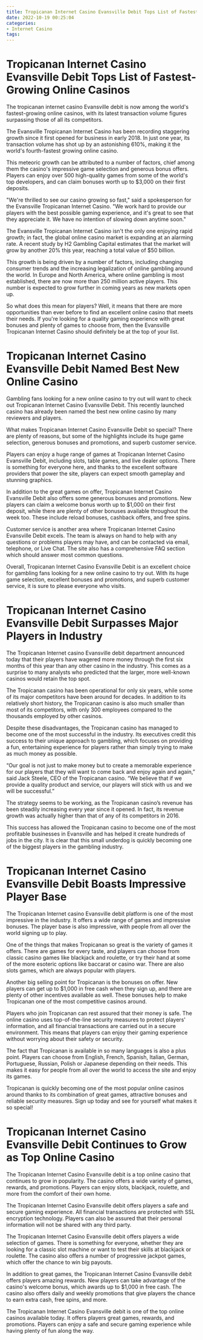 ```yaml
---
title: Tropicanan Internet Casino Evansville Debit Tops List of Fastest Growing Online Casinos
date: 2022-10-19 00:25:04
categories:
- Internet Casino
tags:
---
```



#  Tropicanan Internet Casino Evansville Debit Tops List of Fastest-Growing Online Casinos

The tropicanan internet casino Evansville debit is now among the world's fastest-growing online casinos, with its latest transaction volume figures surpassing those of all its competitors.

The Evansville Tropicanan Internet Casino has been recording staggering growth since it first opened for business in early 2018. In just one year, its transaction volume has shot up by an astonishing 610%, making it the world's fourth-fastest growing online casino.

This meteoric growth can be attributed to a number of factors, chief among them the casino's impressive game selection and generous bonus offers. Players can enjoy over 500 high-quality games from some of the world's top developers, and can claim bonuses worth up to $3,000 on their first deposits.

"We're thrilled to see our casino growing so fast," said a spokesperson for the Evansville Tropicanan Internet Casino. "We work hard to provide our players with the best possible gaming experience, and it's great to see that they appreciate it. We have no intention of slowing down anytime soon."

The Evansville Tropicanan Internet Casino isn't the only one enjoying rapid growth; in fact, the global online casino market is expanding at an alarming rate. A recent study by H2 Gambling Capital estimates that the market will grow by another 20% this year, reaching a total value of $50 billion.

This growth is being driven by a number of factors, including changing consumer trends and the increasing legalization of online gambling around the world. In Europe and North America, where online gambling is most established, there are now more than 250 million active players. This number is expected to grow further in coming years as new markets open up.

So what does this mean for players? Well, it means that there are more opportunities than ever before to find an excellent online casino that meets their needs. If you're looking for a quality gaming experience with great bonuses and plenty of games to choose from, then the Evansville Tropicanan Internet Casino should definitely be at the top of your list.

#  Tropicanan Internet Casino Evansville Debit Named Best New Online Casino

Gambling fans looking for a new online casino to try out will want to check out Tropicanan Internet Casino Evansville Debit. This recently launched casino has already been named the best new online casino by many reviewers and players.

What makes Tropicanan Internet Casino Evansville Debit so special? There are plenty of reasons, but some of the highlights include its huge game selection, generous bonuses and promotions, and superb customer service.

Players can enjoy a huge range of games at Tropicanan Internet Casino Evansville Debit, including slots, table games, and live dealer options. There is something for everyone here, and thanks to the excellent software providers that power the site, players can expect smooth gameplay and stunning graphics.

In addition to the great games on offer, Tropicanan Internet Casino Evansville Debit also offers some generous bonuses and promotions. New players can claim a welcome bonus worth up to $1,000 on their first deposit, while there are plenty of other bonuses available throughout the week too. These include reload bonuses, cashback offers, and free spins.

Customer service is another area where Tropicanan Internet Casino Evansville Debit excels. The team is always on hand to help with any questions or problems players may have, and can be contacted via email, telephone, or Live Chat. The site also has a comprehensive FAQ section which should answer most common questions.

Overall, Tropicanan Internet Casino Evansville Debit is an excellent choice for gambling fans looking for a new online casino to try out. With its huge game selection, excellent bonuses and promotions, and superb customer service, it is sure to please everyone who visits.

#  Tropicanan Internet Casino Evansville Debit Surpasses Major Players in Industry

The Tropicanan Internet casino Evansville debit department announced today that their players have wagered more money through the first six months of this year than any other casino in the industry. This comes as a surprise to many analysts who predicted that the larger, more well-known casinos would retain the top spot.

The Tropicanan casino has been operational for only six years, while some of its major competitors have been around for decades. In addition to its relatively short history, the Tropicanan casino is also much smaller than most of its competitors, with only 300 employees compared to the thousands employed by other casinos.

Despite these disadvantages, the Tropicanan casino has managed to become one of the most successful in the industry. Its executives credit this success to their unique approach to gambling, which focuses on providing a fun, entertaining experience for players rather than simply trying to make as much money as possible.

“Our goal is not just to make money but to create a memorable experience for our players that they will want to come back and enjoy again and again,” said Jack Steele, CEO of the Tropicanan casino. “We believe that if we provide a quality product and service, our players will stick with us and we will be successful.”

The strategy seems to be working, as the Tropicanan casino’s revenue has been steadily increasing every year since it opened. In fact, its revenue growth was actually higher than that of any of its competitors in 2016.

This success has allowed the Tropicanan casino to become one of the most profitable businesses in Evansville and has helped it create hundreds of jobs in the city. It is clear that this small underdog is quickly becoming one of the biggest players in the gambling industry.

#  Tropicanan Internet Casino Evansville Debit Boasts Impressive Player Base

The Tropicanan Internet casino Evansville debit platform is one of the most impressive in the industry. It offers a wide range of games and impressive bonuses. The player base is also impressive, with people from all over the world signing up to play.

One of the things that makes Tropicanan so great is the variety of games it offers. There are games for every taste, and players can choose from classic casino games like blackjack and roulette, or try their hand at some of the more esoteric options like baccarat or casino war. There are also slots games, which are always popular with players.

Another big selling point for Tropicanan is the bonuses on offer. New players can get up to $1,000 in free cash when they sign up, and there are plenty of other incentives available as well. These bonuses help to make Tropicanan one of the most competitive casinos around.

 Players who join Tropicanan can rest assured that their money is safe. The online casino uses top-of-the-line security measures to protect players' information, and all financial transactions are carried out in a secure environment. This means that players can enjoy their gaming experience without worrying about their safety or security.

The fact that Tropicanan is available in so many languages is also a plus point. Players can choose from English, French, Spanish, Italian, German, Portuguese, Russian, Polish or Japanese depending on their needs. This makes it easy for people from all over the world to access the site and enjoy its games.

Tropicanan is quickly becoming one of the most popular online casinos around thanks to its combination of great games, attractive bonuses and reliable security measures. Sign up today and see for yourself what makes it so special!

#  Tropicanan Internet Casino Evansville Debit Continues to Grow as Top Online Casino

The Tropicanan Internet Casino Evansville debit is a top online casino that continues to grow in popularity. The casino offers a wide variety of games, rewards, and promotions. Players can enjoy slots, blackjack, roulette, and more from the comfort of their own home.

The Tropicanan Internet Casino Evansville debit offers players a safe and secure gaming experience. All financial transactions are protected with SSL encryption technology. Players can also be assured that their personal information will not be shared with any third party.

The Tropicanan Internet Casino Evansville debit offers players a wide selection of games. There is something for everyone, whether they are looking for a classic slot machine or want to test their skills at blackjack or roulette. The casino also offers a number of progressive jackpot games, which offer the chance to win big payouts.

In addition to great games, the Tropicanan Internet Casino Evansville debit offers players amazing rewards. New players can take advantage of the casino's welcome bonus, which awards up to $1,000 in free cash. The casino also offers daily and weekly promotions that give players the chance to earn extra cash, free spins, and more.

The Tropicanan Internet Casino Evansville debit is one of the top online casinos available today. It offers players great games, rewards, and promotions. Players can enjoy a safe and secure gaming experience while having plenty of fun along the way.